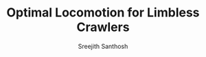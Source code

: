 ---
layout: post
title:  "Optimal Locomotion for Limbless Crawlers"
image: /images/worm.png
categories: research
author: "Sreejith Santhosh"
authors: "<strong>Sreejith Santhosh</strong>, Mattia Serra"
venue: Physical Review E 
link: https://journals.aps.org/pre/pdf/10.1103/PhysRevE.106.024610
excerpt: "Limbless crawling is ubiquitous in biology, from cells to organisms. We develop and analyze a model for the dynamics of one-dimensional elastic crawlers, subject to active stress and deformation-dependent friction with the substrate. We find that the optimal active stress distribution that maximizes the crawler's center of mass displacement given a fixed amount of energy input is a traveling wave. This theoretical optimum corresponds to peristalsis-like extension-contraction waves observed in biological organisms, possibly explaining the prevalence of peristalsis as a convergent gait across species. Our theory elucidates key observations in biological systems connecting the anchoring phase of a crawler to the retrograde and prograde distinction seen in peristaltic waves among various organisms. Using our optimal gait solution, we derive a scaling relation between the crawling speed and body mass, explaining experiments on earthworms with three orders of magnitude body mass variations. Our results offer insights and tools for optimal bioinspired crawling robots design with finite battery capacity."
---